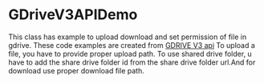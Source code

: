 # GDriveV3APIDemo
This class has example to upload download and set permission of file in gdrive. These code examples are created from [GDRIVE V3 api](https://developers.google.com/drive/api/v3/quickstart/java)
To upload a file, you have to provide proper upload path. To use shared drive folder, u have to add the share drive folder id from the share drive folder url.And for download use proper download file path.

